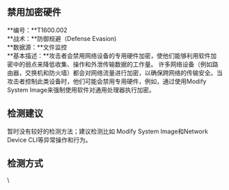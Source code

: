 ## 禁用加密硬件  
**编号：**T1600.002  
**战术：**防御规避（Defense Evasion)  
**数据源：**文件监控  
**基本描述：**攻击者会禁用网络设备的专用硬件加密，使他们能够利用软件加密中的弱点来降低收集、操作和外泄传输数据的工作量。
许多网络设备（例如路由器，交换机和防火墙）都会对网络流量进行加密，以确保跨网络的传输安全。当攻击者控制此类设备时，他们可能会禁用专用硬件，例如，通过使用Modify System Image来强制使用软件对通用处理器执行加密。  
## 检测建议  
暂时没有较好的检测方法；建议检测比如 Modify System Image和Network Device CLI等异常操作和行为。  
## 检测方式  
\